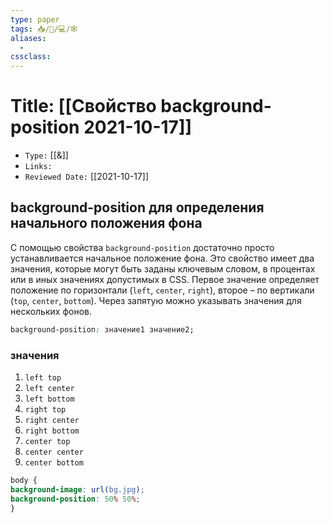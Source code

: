 ```yaml
---
type: paper
tags: 📥️/📜️/💻/🕸
aliases:
  - 
cssclass: 
---
```




# Title: **[[Свойство background-position 2021-10-17]]**
- `Type:` [[&]]
- `Links:`
- `Reviewed Date:` [[2021-10-17]]


## background-position для определения начального положения фона

С помощью свойства `background-position` достаточно просто устанавливается начальное положение фона. Это свойство имеет два значения, которые могут быть заданы ключевым словом, в процентах или в иных значениях допустимых в CSS. Первое значение определяет положение по горизонтали (`left`, `center`, `right`), второе – по вертикали (`top`, `center`, `bottom`). Через запятую можно указывать значения для нескольких фонов.

```css
background-position: значение1 значение2;
```

### значения 
1.  `left top`
2.  `left center`
3.  `left bottom`
4.  `right top`
5.  `right center`
6.  `right bottom`
7.  `center top`
8.  `center center`
9.  `center bottom`

```css
body {  
background-image: url(bg.jpg);  
background-position: 50% 50%;  
}
```
